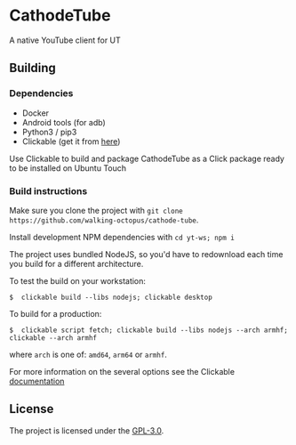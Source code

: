 # CathodeTube
A native YouTube client for UT

## Building

### Dependencies
- Docker
- Android tools (for adb)
- Python3 / pip3
- Clickable (get it from [here](https://clickable-ut.dev/en/latest/index.html))

Use Clickable to build and package CathodeTube as a Click package ready to be installed on Ubuntu Touch

### Build instructions
Make sure you clone the project with
`git clone https://github.com/walking-octopus/cathode-tube`.

Install development NPM dependencies with
`cd yt-ws; npm i`

The project uses bundled NodeJS, so you'd have to redownload each time you build for a different architecture.

To test the build on your workstation:
```
$  clickable build --libs nodejs; clickable desktop
```

To build for a production:
```
$  clickable script fetch; clickable build --libs nodejs --arch armhf; clickable --arch armhf
```
where `arch` is one of: `amd64`, `arm64` or `armhf`.

For more information on the several options see the Clickable [documentation](https://clickable-ut.dev/en/latest/index.html)

## License
The project is licensed under the [GPL-3.0](https://opensource.org/licenses/GPL-3.0).